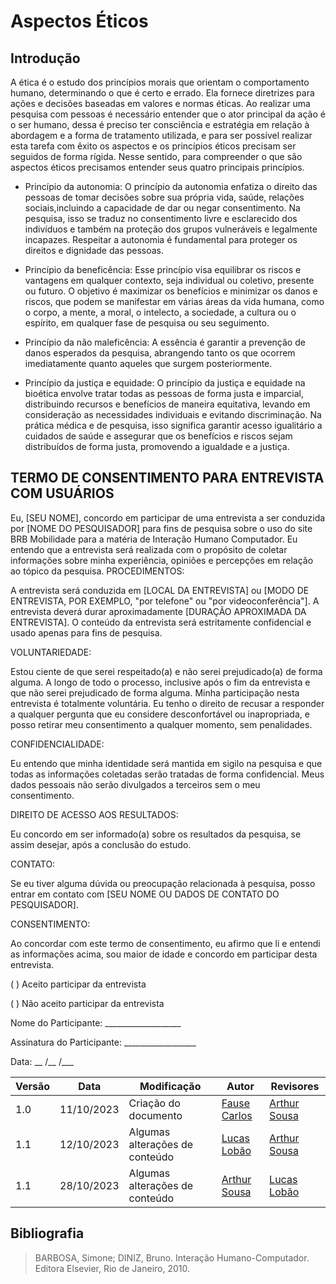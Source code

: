 # Aspectos Éticos

## Introdução

A ética é o estudo dos princípios morais que orientam o comportamento humano, determinando o que é certo e errado. Ela fornece diretrizes para ações e decisões baseadas em valores e normas éticas.
Ao realizar uma pesquisa com pessoas é necessário entender que o ator principal da ação é o ser humano, dessa é preciso ter consciência e estratégia em relação à abordagem e a forma de tratamento utilizada, e para ser possível realizar esta tarefa com êxito os aspectos e os princípios éticos precisam ser seguidos de forma rígida. Nesse sentido, para compreender o que são aspectos éticos precisamos entender seus quatro principais princípios.

- Princípio da autonomia:
O princípio da autonomia enfatiza o direito das pessoas de tomar decisões sobre sua própria vida, saúde, relações sociais,incluindo a capacidade de dar ou negar consentimento. Na pesquisa, isso se traduz no consentimento livre e esclarecido dos indivíduos e também na proteção dos grupos vulneráveis e legalmente incapazes. Respeitar a autonomia é fundamental para proteger os direitos e dignidade das pessoas.

- Princípio da beneficência:
Esse princípio visa equilibrar os riscos e vantagens em qualquer contexto, seja individual ou coletivo, presente ou futuro. O objetivo é maximizar os benefícios e minimizar os danos e riscos, que podem se manifestar em várias áreas da vida humana, como o corpo, a mente, a moral, o intelecto, a sociedade, a cultura ou o espírito, em qualquer fase de pesquisa ou seu seguimento.

- Princípio da não maleficência:
A essência é garantir a prevenção de danos esperados da pesquisa, abrangendo tanto os que ocorrem imediatamente quanto aqueles que surgem posteriormente.

- Princípio da justiça e equidade:
O princípio da justiça e equidade na bioética envolve tratar todas as pessoas de forma justa e imparcial, distribuindo recursos e benefícios de maneira equitativa, levando em consideração as necessidades individuais e evitando discriminação. Na prática médica e de pesquisa, isso significa garantir acesso igualitário a cuidados de saúde e assegurar que os benefícios e riscos sejam distribuídos de forma justa, promovendo a igualdade e a justiça.


## TERMO DE CONSENTIMENTO PARA ENTREVISTA COM USUÁRIOS

Eu, [SEU NOME], concordo em participar de uma entrevista a ser conduzida por [NOME DO
PESQUISADOR] para fins de pesquisa sobre o uso do site BRB Mobilidade para a matéria de Interação Humano Computador.
Eu entendo que a entrevista será realizada com o propósito de coletar informações sobre minha experiência, opiniões e percepções em relação ao tópico da pesquisa.
PROCEDIMENTOS:

A entrevista será conduzida em [LOCAL DA ENTREVISTA] ou [MODO DE ENTREVISTA, POR EXEMPLO, "por telefone" ou "por videoconferência"].
A entrevista deverá durar aproximadamente [DURAÇÃO APROXIMADA DA ENTREVISTA]. O conteúdo da entrevista será estritamente confidencial e usado apenas para fins de pesquisa.

VOLUNTARIEDADE:

Estou ciente de que serei respeitado(a) e não serei prejudicado(a) de forma alguma. A longo de todo o processo, inclusive após o fim da entrevista e que não serei prejudicado de forma alguma. Minha participação nesta entrevista é totalmente voluntária. Eu tenho o direito de recusar a responder a qualquer pergunta que eu considere desconfortável ou inapropriada, e posso retirar meu consentimento a qualquer momento, sem penalidades.

CONFIDENCIALIDADE:

Eu entendo que minha identidade será mantida em sigilo na pesquisa e que todas as
informações coletadas serão tratadas de forma confidencial. Meus dados pessoais não
serão divulgados a terceiros sem o meu consentimento.

DIREITO DE ACESSO AOS RESULTADOS:

Eu concordo em ser informado(a) sobre os resultados da pesquisa, se assim desejar, após a
conclusão do estudo.

CONTATO:

Se eu tiver alguma dúvida ou preocupação relacionada à pesquisa, posso entrar em contato
com [SEU NOME OU DADOS DE CONTATO DO PESQUISADOR].

CONSENTIMENTO:

Ao concordar com este termo de consentimento, eu afirmo que li e entendi as informações
acima, sou maior de idade e concordo em participar desta entrevista.

( ) Aceito participar da entrevista

( ) Não aceito participar da entrevista

Nome do Participante: ___________________

Assinatura do Participante: __________________

Data: __ /__ /___

| Versão | Data       | Modificação                             | Autor                         | Revisores                         |
| ------ | ---------- | --------------------------------------- | ----------------------------- | ----------------------------- |
|    1.0   |   11/10/2023   |   Criação do documento |  [Fause Carlos](https://github.com/FauseSkyWalker)| [Arthur Sousa](https://github.com/arthurrsousa) |
|    1.1   |   12/10/2023   |   Algumas alterações de conteúdo |  [Lucas Lobão](https://github.com/lucaslobao-18)| [Arthur Sousa](https://github.com/arthurrsousa) |
|    1.1   |   28/10/2023   |   Algumas alterações de conteúdo | [Arthur Sousa](https://github.com/arthurrsousa) | [Lucas Lobão](https://github.com/lucaslobao-18) |


## Bibliografia

> BARBOSA, Simone; DINIZ, Bruno. Interação Humano-Computador. Editora Elsevier, Rio de Janeiro, 2010.
